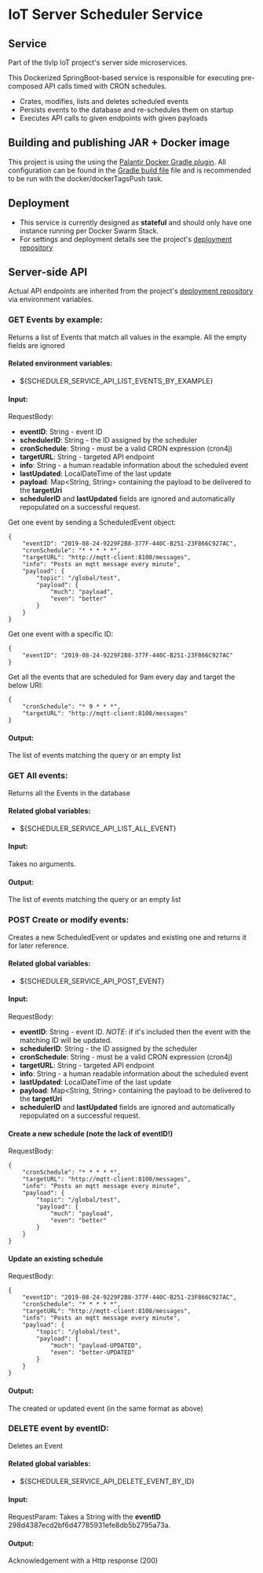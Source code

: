 # IoT Server Scheduler Service

## Service
Part of the tlvlp IoT project's server side microservices.

This Dockerized SpringBoot-based service is responsible for executing pre-composed API calls timed with CRON schedules.
- Crates, modifies, lists and deletes scheduled events
- Persists events to the database and re-schedules them on startup
- Executes API calls to given endpoints with given payloads

## Building and publishing JAR + Docker image
This project is using the using the [Palantir Docker Gradle plugin](https://github.com/palantir/gradle-docker).
All configuration can be found in the [Gradle build file](build.gradle) file 
and is recommended to be run with the docker/dockerTagsPush task.

## Deployment
- This service is currently designed as **stateful** and should only have one instance running per Docker Swarm Stack.
- For settings and deployment details see the project's [deployment repository](https://gitlab.com/tlvlp/iot.server.deployment)

## Server-side API
Actual API endpoints are inherited from the project's [deployment repository](https://gitlab.com/tlvlp/iot.server.deployment) via environment variables.

### GET Events by example:

Returns a list of Events that match all values in the example.
All the empty fields are ignored

#### Related environment variables:
- ${SCHEDULER_SERVICE_API_LIST_EVENTS_BY_EXAMPLE}

#### Input:
RequestBody:
- **eventID**: String - event ID
- **schedulerID**: String - the ID assigned by the scheduler
- **cronSchedule**: String - must be a valid CRON expression (cron4j)
- **targetURL**: String - targeted API endpoint
- **info**: String - a human readable information about the scheduled event
- **lastUpdated**: LocalDateTime of the last update
- **payload**: Map<String, String> containing the payload to be delivered to the **targetUri** 
- **schedulerID** and **lastUpdated** fields are ignored and automatically repopulated on a successful request.

Get one event by sending a ScheduledEvent object:
```
{
    "eventID": "2019-08-24-9229F2B8-377F-440C-B251-23F866C927AC",
    "cronSchedule": "* * * * *",
    "targetURL": "http://mqtt-client:8100/messages",
    "info": "Posts an mqtt message every minute",
    "payload": {
        "topic": "/global/test",
        "payload": {
            "much": "payload",
            "even": "better"
        }
    }
}

```

Get one event with a specific ID:
```
{
    "eventID": "2019-08-24-9229F2B8-377F-440C-B251-23F866C927AC"
}
```

Get all the events that are scheduled for 9am every day and target the below URI:
```
{
    "cronSchedule": "* 9 * * *",
    "targetURL": "http://mqtt-client:8100/messages"
}

```
#### Output:

The list of events matching the query or an empty list



### GET All events:

Returns all the Events in the database

#### Related global variables:
- ${SCHEDULER_SERVICE_API_LIST_ALL_EVENT}

#### Input:
Takes no arguments.

#### Output:
The list of events matching the query or an empty list


### POST Create or modify events:

Creates a new ScheduledEvent or updates and existing one and returns it for later reference.

#### Related global variables:
- ${SCHEDULER_SERVICE_API_POST_EVENT}

#### Input:
RequestBody:
- **eventID**: String - event ID. _NOTE_: if it's included then the event with the matching ID will be updated.
- **schedulerID**: String - the ID assigned by the scheduler
- **cronSchedule**: String - must be a valid CRON expression (cron4j)
- **targetURL**: String - targeted API endpoint
- **info**: String - a human readable information about the scheduled event
- **lastUpdated**: LocalDateTime of the last update
- **payload**: Map<String, String> containing the payload to be delivered to the **targetUri** 
- **schedulerID** and **lastUpdated** fields are ignored and automatically repopulated on a successful request.


#### Create a new schedule (note the lack of eventID!)
RequestBody:
```
{
    "cronSchedule": "* * * * *",
    "targetURL": "http://mqtt-client:8100/messages",
    "info": "Posts an mqtt message every minute",
    "payload": {
        "topic": "/global/test",
        "payload": {
            "much": "payload",
            "even": "better"
        }
    }
}
```

#### Update an existing schedule
RequestBody:
```
{
    "eventID": "2019-08-24-9229F2B8-377F-440C-B251-23F866C927AC",
    "cronSchedule": "* * * * *",
    "targetURL": "http://mqtt-client:8100/messages",
    "info": "Posts an mqtt message every minute",
    "payload": {
        "topic": "/global/test",
        "payload": {
            "much": "payload-UPDATED",
            "even": "better-UPDATED"
        }
    }
}
```

#### Output:
The created or updated event (in the same format as above)


### DELETE event by eventID:

Deletes an Event 

#### Related global variables:
- ${SCHEDULER_SERVICE_API_DELETE_EVENT_BY_ID}

#### Input:
RequestParam: Takes a String with the **eventID** 298d4387ecd2bf6d47785931efe8db5b2795a73a.


#### Output:
Acknowledgement with a Http response (200)